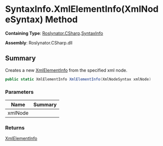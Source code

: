 # SyntaxInfo\.XmlElementInfo\(XmlNodeSyntax\) Method

**Containing Type**: [Roslynator.CSharp](../../README.md)\.[SyntaxInfo](../README.md)

**Assembly**: Roslynator\.CSharp\.dll

## Summary

Creates a new [XmlElementInfo](../../Syntax/XmlElementInfo/README.md) from the specified xml node\.

```csharp
public static XmlElementInfo XmlElementInfo(XmlNodeSyntax xmlNode)
```

### Parameters

| Name | Summary |
| ---- | ------- |
| xmlNode | |

### Returns

[XmlElementInfo](../../Syntax/XmlElementInfo/README.md)

